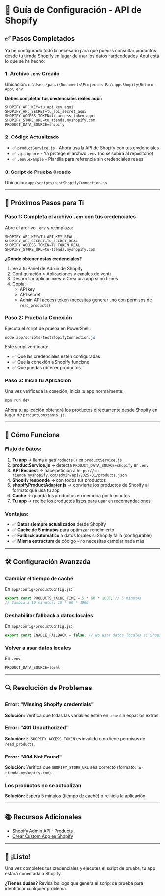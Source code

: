 # 🚀 Guía de Configuración - API de Shopify

## ✅ Pasos Completados

Ya he configurado todo lo necesario para que puedas consultar productos desde tu tienda Shopify en lugar de usar los datos hardcodeados. Aquí está lo que se ha hecho:

### 1. Archivo `.env` Creado
Ubicación: `c:\Users\pausi\Documents\Projectes Pau\appsShopify\Retorn-App\.env`

**Debes completar tus credenciales reales aquí:**

```env
SHOPIFY_API_KEY=tu_api_key_aqui
SHOPIFY_API_SECRET=tu_api_secret_aqui
SHOPIFY_ACCESS_TOKEN=tu_access_token_aqui
SHOPIFY_STORE_URL=tu_tienda.myshopify.com
PRODUCT_DATA_SOURCE=shopify
```

### 2. Código Actualizado
- ✅ `productService.js` - Ahora usa la API de Shopify con tus credenciales
- ✅ `.gitignore` - Ya protege el archivo `.env` (no se subirá al repositorio)
- ✅ `.env.example` - Plantilla para referencia sin credenciales reales

### 3. Script de Prueba Creado
Ubicación: `app/scripts/testShopifyConnection.js`

---

## 📝 Próximos Pasos para Ti

### Paso 1: Completa el archivo `.env` con tus credenciales

Abre el archivo `.env` y reemplaza:

```env
SHOPIFY_API_KEY=TU_API_KEY_REAL
SHOPIFY_API_SECRET=TU_SECRET_REAL
SHOPIFY_ACCESS_TOKEN=TU_TOKEN_REAL
SHOPIFY_STORE_URL=tu-tienda.myshopify.com
```

**¿Dónde obtener estas credenciales?**

1. Ve a tu Panel de Admin de Shopify
2. Configuración > Aplicaciones y canales de venta
3. Desarrollar aplicaciones > Crea una app si no tienes
4. Copia:
   - API key
   - API secret
   - Admin API access token (necesitas generar uno con permisos de `read_products`)

### Paso 2: Prueba la Conexión

Ejecuta el script de prueba en PowerShell:

```powershell
node app/scripts/testShopifyConnection.js
```

Este script verificará:
- ✅ Que las credenciales estén configuradas
- ✅ Que la conexión a Shopify funcione
- ✅ Que puedas obtener productos

### Paso 3: Inicia tu Aplicación

Una vez verificada la conexión, inicia tu app normalmente:

```powershell
npm run dev
```

Ahora tu aplicación obtendrá los productos directamente desde Shopify en lugar de `productConstants.js`.

---

## 🔧 Cómo Funciona

### Flujo de Datos:

1. **Tu app** → llama a `getProducts()` en `productService.js`
2. **productService.js** → detecta `PRODUCT_DATA_SOURCE=shopify` en `.env`
3. **API Request** → hace petición a `https://tu-tienda.myshopify.com/admin/api/2025-01/products.json`
4. **Shopify responde** → con todos tus productos
5. **shopifyProductAdapter.js** → convierte los productos de Shopify al formato que usa tu app
6. **Cache** → guarda los productos en memoria por 5 minutos
7. **Tu app** → recibe los productos listos para usar en recomendaciones

### Ventajas:

- ✅ **Datos siempre actualizados** desde Shopify
- ✅ **Cache de 5 minutos** para optimizar rendimiento
- ✅ **Fallback automático** a datos locales si Shopify falla (configurable)
- ✅ **Misma estructura** de código - no necesitas cambiar nada más

---

## 🛠️ Configuración Avanzada

### Cambiar el tiempo de caché

En `app/config/productConfig.js`:

```javascript
export const PRODUCTS_CACHE_TIME = 5 * 60 * 1000; // 5 minutos
// Cambia a 10 minutos: 10 * 60 * 1000
```

### Deshabilitar fallback a datos locales

En `app/config/productConfig.js`:

```javascript
export const ENABLE_FALLBACK = false; // No usar datos locales si Shopify falla
```

### Volver a usar datos locales

En `.env`:

```env
PRODUCT_DATA_SOURCE=local
```

---

## 🔍 Resolución de Problemas

### Error: "Missing Shopify credentials"
**Solución:** Verifica que todas las variables estén en `.env` sin espacios extras.

### Error: "401 Unauthorized"
**Solución:** El `SHOPIFY_ACCESS_TOKEN` es inválido o no tiene permisos de `read_products`.

### Error: "404 Not Found"
**Solución:** Verifica que `SHOPIFY_STORE_URL` sea correcto (formato: `tu-tienda.myshopify.com`).

### Los productos no se actualizan
**Solución:** Espera 5 minutos (tiempo de caché) o reinicia la aplicación.

---

## 📚 Recursos Adicionales

- [Shopify Admin API - Products](https://shopify.dev/docs/api/admin-rest/2025-01/resources/product)
- [Crear Custom App en Shopify](https://help.shopify.com/en/manual/apps/app-types/custom-apps)

---

## 🎉 ¡Listo!

Una vez completes tus credenciales y ejecutes el script de prueba, tu app estará conectada a Shopify.

**¿Tienes dudas?** Revisa los logs que genera el script de prueba para identificar cualquier problema.
